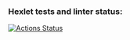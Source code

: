 ### Hexlet tests and linter status:
[![Actions Status](https://github.com/AMSmirnova/java-project-78/actions/workflows/hexlet-check.yml/badge.svg)](https://github.com/AMSmirnova/java-project-78/actions)